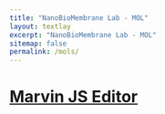 ```yaml
---
title: "NanoBioMembrane Lab - MOL"
layout: textlay
excerpt: "NanoBioMembrane Lab - MOL"
sitemap: false
permalink: /mols/
---
```


# [Marvin JS Editor](https://www.rcsb.org/chemical-sketch)
